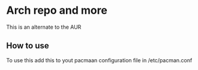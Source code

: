 # Arch repo and more
 
 This is an alternate to the AUR 

## How to use
 To use this add this to yout pacmaan configuration file in /etc/pacman.conf

